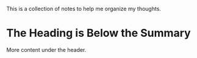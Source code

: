 This is a collection of notes to help me organize my thoughts.

# The Heading is Below the Summary

More content under the header.
